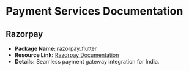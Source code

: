 # Payment Services Documentation

## Razorpay
- **Package Name:** razorpay_flutter
- **Resource Link:** [Razorpay Documentation](https://razorpay.com/docs/)
- **Details:** Seamless payment gateway integration for India.
